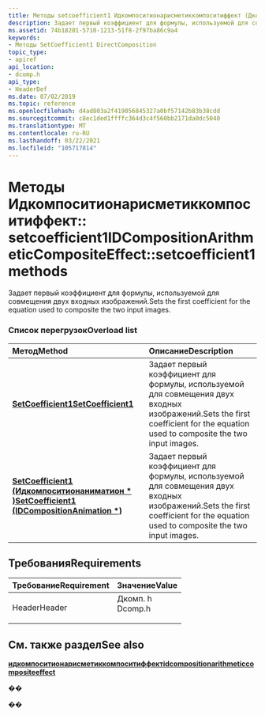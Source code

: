 ```yaml
---
title: Методы setcoefficient1 Идкомпоситионарисметиккомпоситиффект (Дкомп. h)
description: Задает первый коэффициент для формулы, используемой для совмещения двух входных изображений.
ms.assetid: 74b18201-5710-1213-51f8-2f97ba86c9a4
keywords:
- Методы SetCoefficient1 DirectComposition
topic_type:
- apiref
api_location:
- dcomp.h
api_type:
- HeaderDef
ms.date: 07/02/2019
ms.topic: reference
ms.openlocfilehash: d4ad803a2f419056845327a0bf57142b83b38cdd
ms.sourcegitcommit: c8ec1ded1ffffc364d3c4f560bb2171da0dc5040
ms.translationtype: MT
ms.contentlocale: ru-RU
ms.lasthandoff: 03/22/2021
ms.locfileid: "105717814"
---
```

# <a name="idcompositionarithmeticcompositeeffectsetcoefficient1-methods"></a><span data-ttu-id="4a7e9-104">Методы Идкомпоситионарисметиккомпоситиффект:: setcoefficient1</span><span class="sxs-lookup"><span data-stu-id="4a7e9-104">IDCompositionArithmeticCompositeEffect::setcoefficient1 methods</span></span>

<span data-ttu-id="4a7e9-105">Задает первый коэффициент для формулы, используемой для совмещения двух входных изображений.</span><span class="sxs-lookup"><span data-stu-id="4a7e9-105">Sets the first coefficient for the equation used to composite the two input images.</span></span>

### <a name="overload-list"></a><span data-ttu-id="4a7e9-106">Список перегрузок</span><span class="sxs-lookup"><span data-stu-id="4a7e9-106">Overload list</span></span>



| <span data-ttu-id="4a7e9-107">Метод</span><span class="sxs-lookup"><span data-stu-id="4a7e9-107">Method</span></span>                                                                                                          | <span data-ttu-id="4a7e9-108">Описание</span><span class="sxs-lookup"><span data-stu-id="4a7e9-108">Description</span></span>                                                                                    |
|:----------------------------------------------------------------------------------------------------------------|:-----------------------------------------------------------------------------------------------|
| <span data-ttu-id="4a7e9-109">[**SetCoefficient1**](/windows/win32/api/dcomp/nf-dcomp-idcompositionarithmeticcompositeeffect-setcoefficient1(float))</span><span class="sxs-lookup"><span data-stu-id="4a7e9-109">[**SetCoefficient1**](/windows/win32/api/dcomp/nf-dcomp-idcompositionarithmeticcompositeeffect-setcoefficient1(float))</span></span>                               | <span data-ttu-id="4a7e9-110">Задает первый коэффициент для формулы, используемой для совмещения двух входных изображений.</span><span class="sxs-lookup"><span data-stu-id="4a7e9-110">Sets the first coefficient for the equation used to composite the two input images.</span></span><br/> |
| <span data-ttu-id="4a7e9-111">[**SetCoefficient1 (Идкомпоситионаниматион \* )**](/windows/win32/api/dcomp/nf-dcomp-idcompositionarithmeticcompositeeffect-setcoefficient1(idcompositionanimation))</span><span class="sxs-lookup"><span data-stu-id="4a7e9-111">[**SetCoefficient1 (IDCompositionAnimation \*)**](/windows/win32/api/dcomp/nf-dcomp-idcompositionarithmeticcompositeeffect-setcoefficient1(idcompositionanimation))</span></span> | <span data-ttu-id="4a7e9-112">Задает первый коэффициент для формулы, используемой для совмещения двух входных изображений.</span><span class="sxs-lookup"><span data-stu-id="4a7e9-112">Sets the first coefficient for the equation used to composite the two input images.</span></span><br/> |



## <a name="requirements"></a><span data-ttu-id="4a7e9-113">Требования</span><span class="sxs-lookup"><span data-stu-id="4a7e9-113">Requirements</span></span>



| <span data-ttu-id="4a7e9-114">Требование</span><span class="sxs-lookup"><span data-stu-id="4a7e9-114">Requirement</span></span> | <span data-ttu-id="4a7e9-115">Значение</span><span class="sxs-lookup"><span data-stu-id="4a7e9-115">Value</span></span> |
|-------------------|------------------------------------------------------------------------------------|
| <span data-ttu-id="4a7e9-116">Header</span><span class="sxs-lookup"><span data-stu-id="4a7e9-116">Header</span></span><br/> | <dl> <span data-ttu-id="4a7e9-117"><dt>Дкомп. h</dt></span><span class="sxs-lookup"><span data-stu-id="4a7e9-117"><dt>Dcomp.h</dt></span></span> </dl> |



## <a name="see-also"></a><span data-ttu-id="4a7e9-118">См. также раздел</span><span class="sxs-lookup"><span data-stu-id="4a7e9-118">See also</span></span>

<dl> <dt>

[<span data-ttu-id="4a7e9-119">**идкомпоситионарисметиккомпоситиффект**</span><span class="sxs-lookup"><span data-stu-id="4a7e9-119">**idcompositionarithmeticcompositeeffect**</span></span>](/windows/win32/api/dcomp/nn-dcomp-idcompositionarithmeticcompositeeffect)
</dt> </dl>

<span data-ttu-id="4a7e9-120">�</span><span class="sxs-lookup"><span data-stu-id="4a7e9-120">�</span></span>

<span data-ttu-id="4a7e9-121">�</span><span class="sxs-lookup"><span data-stu-id="4a7e9-121">�</span></span>
